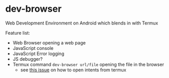 # dev-browser

Web Development Environment on Android which blends in with Termux

Feature list:

- Web Browser opening a web page
- JavaScript console
- JavaScript Error logging
- JS debugger?
- Termux command `dev-browser url/file` opening the file in the browser
    - see [this issue](https://github.com/termux/termux-api/issues/324#issuecomment-583861958) on how to open intents from termux
